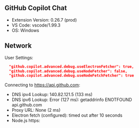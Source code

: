 ## GitHub Copilot Chat

- Extension Version: 0.26.7 (prod)
- VS Code: vscode/1.99.3
- OS: Windows

## Network

User Settings:

```json
  "github.copilot.advanced.debug.useElectronFetcher": true,
  "github.copilot.advanced.debug.useNodeFetcher": false,
  "github.copilot.advanced.debug.useNodeFetchFetcher": true
```

Connecting to https://api.github.com:

- DNS ipv4 Lookup: 140.82.121.5 (133 ms)
- DNS ipv6 Lookup: Error (127 ms): getaddrinfo ENOTFOUND api.github.com
- Proxy URL: None (2 ms)
- Electron fetch (configured): timed out after 10 seconds
- Node.js https:
